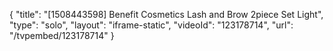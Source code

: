 {
    "title": "[1508443598] Benefit Cosmetics Lash and Brow 2piece Set  Light",
    "type": "solo",
    "layout": "iframe-static",
    "videoId": "123178714",
    "url": "\/tvpembed\/123178714"
}